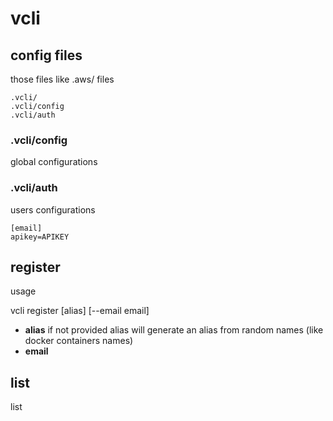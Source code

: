 # vcli

## config files

those files like .aws/ files

```
.vcli/
.vcli/config
.vcli/auth
```

### .vcli/config
global configurations

### .vcli/auth
users configurations

```
[email]
apikey=APIKEY
```


## register
usage

vcli register [alias] [--email email]

- **alias** if not provided alias will generate an alias from random names (like docker containers names)
- **email** 

## list
list 
